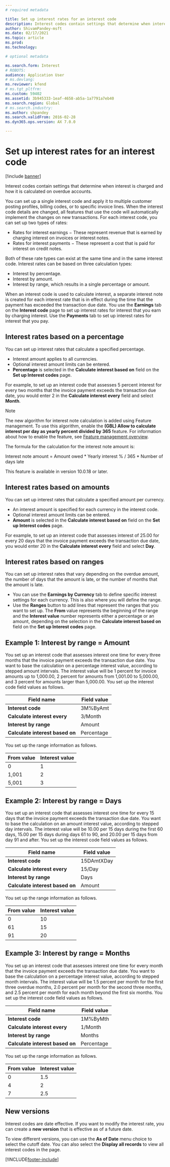 ```yaml
---
# required metadata

title: Set up interest rates for an interest code
description: Interest codes contain settings that determine when interest is charged and how it is calculated on overdue accounts.
author: ShivamPandey-msft
ms.date: 02/17/2021
ms.topic: article
ms.prod: 
ms.technology: 

# optional metadata

ms.search.form: Interest
# ROBOTS: 
audience: Application User
# ms.devlang: 
ms.reviewer: kfend
# ms.tgt_pltfrm: 
ms.custom: 59402
ms.assetid: 3b945333-1eaf-4658-ab5a-1a7791a7eb40
ms.search.region: Global
# ms.search.industry: 
ms.author: shpandey
ms.search.validFrom: 2016-02-28
ms.dyn365.ops.version: AX 7.0.0

---
```


# Set up interest rates for an interest code

[!include [banner](../includes/banner.md)]

Interest codes contain settings that determine when interest is charged and how it is calculated on overdue accounts.

You can set up a single interest code and apply it to multiple customer posting profiles, billing codes, or to specific invoice lines. When the interest code details are changed, all features that use the code will automatically implement the changes on new transactions. For each interest code, you can set up two types of rates:
-   Rates for interest earnings − These represent revenue that is earned by charging interest on invoices or interest notes.
-   Rates for interest payments − These represent a cost that is paid for interest on credit notes.

Both of these rate types can exist at the same time and in the same interest code. Interest rates can be based on three calculation types:
-   Interest by percentage.
-   Interest by amount.
-   Interest by range, which results in a single percentage or amount.

When an interest code is used to calculate interest, a separate interest note is created for each interest rate that is in effect during the time that the payment has exceeded the transaction due date. You use the **Earnings** tab on the **Interest code** page to set up interest rates for interest that you earn by charging interest. Use the **Payments** tab to set up interest rates for interest that you pay.

## Interest rates based on a percentage
You can set up interest rates that calculate a specified percentage.

- Interest amount applies to all currencies.
- Optional interest amount limits can be entered.
- **Percentage** is selected in the **Calculate interest based on** field on the **Set up Interest codes** page.

For example, to set up an interest code that assesses 5 percent interest for every two months that the invoice payment exceeds the transaction due date, you would enter 2 in the **Calculate interest every** field and select **Month**.

> [!NOTE] 
> The new algorithm for interest note calculation is added using Feature management. To use this algorithm, enable the **(GBL) Allow to calculate interest per day as yearly percent divided by 365** feature. For information about how to enable the feature, see [Feature management overview](../../fin-ops-core/fin-ops/get-started/feature-management/feature-management-overview.md).
> 
> The formula for the calculation for the interest note amount is: 
>  
> Interest note amount = Amount owed * Yearly interest % / 365 * Number of days late
>  
> This feature is available in version 10.0.18 or later.    
 
## Interest rates based on amounts
You can set up interest rates that calculate a specified amount per currency.
- An interest amount is specified for each currency in the interest code.
- Optional interest amount limits can be entered.
- **Amount** is selected in the **Calculate interest based on** field on the **Set up Interest codes** page.

For example, to set up an interest code that assesses interest of 25.00 for every 20 days that the invoice payment exceeds the transaction due date, you would enter 20 in the **Calculate interest every** field and select **Day**.

## Interest rates based on ranges
You can set up interest rates that vary depending on the overdue amount, the number of days that the amount is late, or the number of months that the amount is late.
-   You can use the **Earnings by Currency** tab to define specific interest settings for each currency. This is also where you will define the range.
-   Use the **Ranges** button to add lines that represent the ranges that you want to set up. The **From** value represents the beginning of the range and the **Interest value** number represents either a percentage or an amount, depending on the selection in the **Calculate interest based on** field on the **Set up Interest codes** page.

## Example 1: Interest by range = Amount
You set up an interest code that assesses interest one time for every three months that the invoice payment exceeds the transaction due date. You want to base the calculation on a percentage interest value, according to stepped amount intervals. The interest value will be 1 percent for invoice amounts up to 1,000.00, 2 percent for amounts from 1,001.00 to 5,000.00, and 3 percent for amounts larger than 5,000.00. You set up the interest code field values as follows.

| **Field name**                  | **Field value** |
|---------------------------------|-----------------|
| **Interest code**               | 3M%ByAmt        |
| **Calculate interest every**    | 3/Month         |
| **Interest by range**           | Amount          |
| **Calculate interest based on** | Percentage      |

You set up the range information as follows.

| **From value** | **Interest value** |
|----------------|--------------------|
| 0              | 1                  |
| 1,001          | 2                  |
| 5,001          | 3                  |


## Example 2: Interest by range = Days

You set up an interest code that assesses interest one time for every 15 days that the invoice payment exceeds the transaction due date. You want to base the calculation on an amount interest value, according to stepped day intervals. The interest value will be 10.00 per 15 days during the first 60 days, 15.00 per 15 days during days 61 to 90, and 20.00 per 15 days from day 91 and after. You set up the interest code field values as follows.

| **Field name**                  | **Field value** |
|---------------------------------|-----------------|
| **Interest code**               | 15DAmtXDay      |
| **Calculate interest every**    | 15/Day          |
| **Interest by range**           | Days            |
| **Calculate interest based on** | Amount          |

You set up the range information as follows.

| **From value** | **Interest value** |
|----------------|--------------------|
| 0              | 10                 |
| 61             | 15                 |
| 91             | 20                 |


## Example 3: Interest by range = Months

You set up an interest code that assesses interest one time for every month that the invoice payment exceeds the transaction due date. You want to base the calculation on a percentage interest value, according to stepped month intervals. The interest value will be 1.5 percent per month for the first three overdue months, 2.0 percent per month for the second three months, and 2.5 percent per month for each month beyond the first six months. You set up the interest code field values as follows.

| **Field name**                  | **Field value** |
|---------------------------------|-----------------|
| **Interest code**               | 1M%ByMth        |
| **Calculate interest every**    | 1/Month         |
| **Interest by range**           | Months          |
| **Calculate interest based on** | Percentage      |

You set up the range information as follows.

| **From value** | **Interest value** |
|----------------|--------------------|
| 0              | 1.5                |
| 4              | 2                  |
| 7              | 2.5                |

## New versions
Interest codes are date effective. If you want to modify the interest rate, you can create a **new version** that is effective as of a future date.

To view different versions, you can use the **As of Date** menu choice to select the cutoff date. You can also select the **Display all records** to view all interest codes in the page.





[!INCLUDE[footer-include](../../includes/footer-banner.md)]
